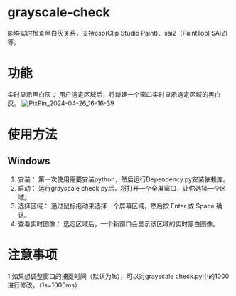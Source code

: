 # grayscale-check
能够实时检查黑白灰关系，支持csp(Clip Studio Paint)、sai2（PaintTool SAI2）等。
# 功能
实时显示黑白灰： 用户选定区域后，将新建一个窗口实时显示选定区域的黑白灰。
![PixPin_2024-04-26_16-16-39](https://github.com/asteltis/grayscale-check/assets/145424226/9a436ce6-12eb-4ca2-bcf2-d9d754c0e070)
# 使用方法
## Windows
1. 安装： 第一次使用需要安装python，然后运行Dependency.py安装依赖库。
2. 启动： 运行grayscale check.py后，将打开一个全屏窗口，让你选择一个区域。
3. 选择区域： 通过鼠标拖动来选择一个屏幕区域，然后按 Enter 或 Space 确认。
4. 查看实时图像： 选定区域后，一个新窗口会显示该区域的实时黑白图像。
# 注意事项
1.如果想调整窗口的捕捉时间（默认为1s），可以对grayscale check.py中的1000进行修改。（1s=1000ms）
